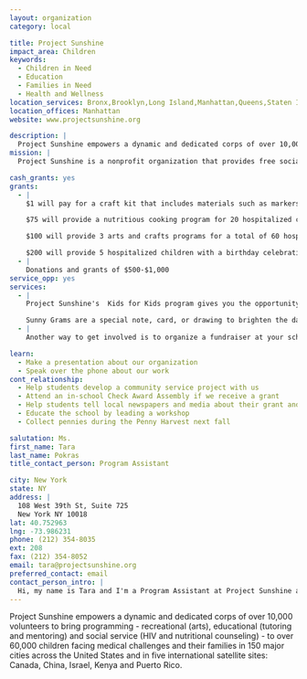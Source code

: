 ```yaml
---
layout: organization
category: local

title: Project Sunshine
impact_area: Children
keywords: 
  - Children in Need
  - Education
  - Families in Need
  - Health and Wellness
location_services: Bronx,Brooklyn,Long Island,Manhattan,Queens,Staten Island,Greater New York,Outside NYC
location_offices: Manhattan
website: www.projectsunshine.org

description: |
  Project Sunshine empowers a dynamic and dedicated corps of over 10,000 volunteers to bring programming - recreational (arts), educational (tutoring and mentoring) and social service (HIV and nutritional counseling) - to over 60,000 children facing medical challenges and their families in 150 major cities across the United States and in five international satellite sites: Canada, China, Israel, Kenya and Puerto Rico.
mission: |
  Project Sunshine is a nonprofit organization that provides free social, educational and recreational programs to children living with medical challenges and their families. 

cash_grants: yes
grants: 
  - |
    $1 will pay for a craft kit that includes materials such as markers, craft supplies and stickers. $4 will pay for the materials to make 1 Surgi Doll (cloth, thread and stuffing)

    $75 will provide a nutritious cooking program for 20 hospitalized children

    $100 will provide 3 arts and crafts programs for a total of 60 hospitalized children

    $200 will provide 5 hospitalized children with a birthday celebration
  - |
    Donations and grants of $500-$1,000
service_opp: yes
services: 
  - |
    Project Sunshine's  Kids for Kids program gives you the opportunity to put together arts and crafts kits and Surgi Dolls to send to the hospitals. Craft kits may include items to decorate a picture frame or create a journal. Surgi dolls are plush dolls given to the children during their stay at the hospital. Doctors and nurses use them to show the children what will happen during their surgery or medical procedure.

    Sunny Grams are a special note, card, or drawing to brighten the day of a hospitalized child.
  - |
    Another way to get involved is to organize a fundraiser at your school or in your neighborhood to raise money, collect new books, child friendly bandaids, and/or brand new toys which will be sent to the hospitals.

learn: 
  - Make a presentation about our organization
  - Speak over the phone about our work
cont_relationship: 
  - Help students develop a community service project with us
  - Attend an in-school Check Award Assembly if we receive a grant
  - Help students tell local newspapers and media about their grant and/or project with us
  - Educate the school by leading a workshop
  - Collect pennies during the Penny Harvest next fall

salutation: Ms.
first_name: Tara
last_name: Pokras
title_contact_person: Program Assistant

city: New York
state: NY
address: |
  108 West 39th St, Suite 725  
  New York NY 10018
lat: 40.752963
lng: -73.986231
phone: (212) 354-8035
ext: 208
fax: (212) 354-8052
email: tara@projectsunshine.org
preferred_contact: email
contact_person_intro: |
  Hi, my name is Tara and I'm a Program Assistant at Project Sunshine and I've been working here for almost two years. I love my job because I get to work with amazing volunteers (like you!) and bring lots of sunshine to kids in the hospital. I love working with Common Cents schools!
---
```

Project Sunshine empowers a dynamic and dedicated corps of over 10,000 volunteers to bring programming - recreational (arts), educational (tutoring and mentoring) and social service (HIV and nutritional counseling) - to over 60,000 children facing medical challenges and their families in 150 major cities across the United States and in five international satellite sites: Canada, China, Israel, Kenya and Puerto Rico.